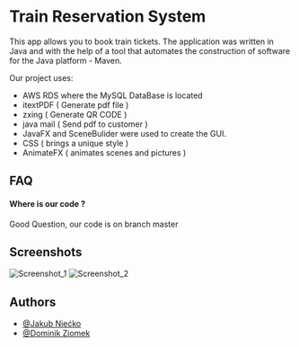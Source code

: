# Train Reservation System 
This app allows you to book train tickets.
The application was written in Java and with the help of a tool that automates the construction of software for the Java platform - Maven.

Our project uses:
- AWS RDS where the MySQL DataBase is located
- itextPDF ( Generate pdf file )
- zxing ( Generate QR CODE )
- java mail ( Send pdf to customer )
- JavaFX and SceneBulider were used to create the GUI.
- CSS ( brings a unique style )
- AnimateFX ( animates scenes and pictures )

## FAQ

#### Where is our code ?

Good Question, our code is on branch master

## Screenshots
![Screenshot_1](https://user-images.githubusercontent.com/72970978/149911534-f3d65c3f-2983-40ae-9528-333b673860af.png)
![Screenshot_2](https://user-images.githubusercontent.com/72970978/149912166-06b5d948-b910-447b-a04f-45ca7fbc71af.png)




## Authors

- [@Jakub Niećko](https://www.github.com/nieckojakub)
- [@Dominik Ziomek](https://www.github.com/Dziomek)


